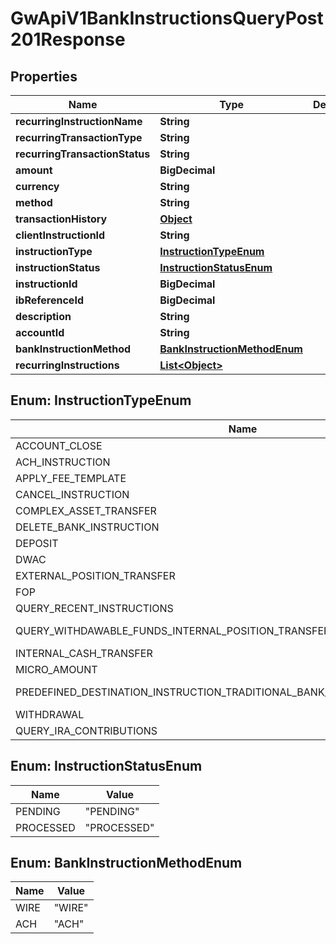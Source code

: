 

# GwApiV1BankInstructionsQueryPost201Response


## Properties

| Name | Type | Description | Notes |
|------------ | ------------- | ------------- | -------------|
|**recurringInstructionName** | **String** |  |  |
|**recurringTransactionType** | **String** |  |  |
|**recurringTransactionStatus** | **String** |  |  |
|**amount** | **BigDecimal** |  |  |
|**currency** | **String** |  |  |
|**method** | **String** |  |  |
|**transactionHistory** | [**Object**](Object.md) |  |  |
|**clientInstructionId** | **String** |  |  |
|**instructionType** | [**InstructionTypeEnum**](#InstructionTypeEnum) |  |  |
|**instructionStatus** | [**InstructionStatusEnum**](#InstructionStatusEnum) |  |  |
|**instructionId** | **BigDecimal** |  |  |
|**ibReferenceId** | **BigDecimal** |  |  [optional] |
|**description** | **String** |  |  [optional] |
|**accountId** | **String** |  |  |
|**bankInstructionMethod** | [**BankInstructionMethodEnum**](#BankInstructionMethodEnum) |  |  |
|**recurringInstructions** | [**List&lt;Object&gt;**](Object.md) |  |  |



## Enum: InstructionTypeEnum

| Name | Value |
|---- | -----|
| ACCOUNT_CLOSE | &quot;ACCOUNT_CLOSE&quot; |
| ACH_INSTRUCTION | &quot;ACH_INSTRUCTION&quot; |
| APPLY_FEE_TEMPLATE | &quot;APPLY_FEE_TEMPLATE&quot; |
| CANCEL_INSTRUCTION | &quot;CANCEL_INSTRUCTION&quot; |
| COMPLEX_ASSET_TRANSFER | &quot;COMPLEX_ASSET_TRANSFER&quot; |
| DELETE_BANK_INSTRUCTION | &quot;DELETE_BANK_INSTRUCTION&quot; |
| DEPOSIT | &quot;DEPOSIT&quot; |
| DWAC | &quot;DWAC&quot; |
| EXTERNAL_POSITION_TRANSFER | &quot;EXTERNAL_POSITION_TRANSFER&quot; |
| FOP | &quot;FOP&quot; |
| QUERY_RECENT_INSTRUCTIONS | &quot;QUERY_RECENT_INSTRUCTIONS&quot; |
| QUERY_WITHDAWABLE_FUNDS_INTERNAL_POSITION_TRANSFER | &quot;QUERY_WITHDAWABLE_FUNDS INTERNAL_POSITION_TRANSFER&quot; |
| INTERNAL_CASH_TRANSFER | &quot;INTERNAL_CASH_TRANSFER&quot; |
| MICRO_AMOUNT | &quot;MICRO_AMOUNT&quot; |
| PREDEFINED_DESTINATION_INSTRUCTION_TRADITIONAL_BANK_INSTRUCTION_VERIFICATION | &quot;PREDEFINED_DESTINATION_INSTRUCTION TRADITIONAL_BANK_INSTRUCTION_VERIFICATION&quot; |
| WITHDRAWAL | &quot;WITHDRAWAL&quot; |
| QUERY_IRA_CONTRIBUTIONS | &quot;QUERY_IRA_CONTRIBUTIONS&quot; |



## Enum: InstructionStatusEnum

| Name | Value |
|---- | -----|
| PENDING | &quot;PENDING&quot; |
| PROCESSED | &quot;PROCESSED&quot; |



## Enum: BankInstructionMethodEnum

| Name | Value |
|---- | -----|
| WIRE | &quot;WIRE&quot; |
| ACH | &quot;ACH&quot; |



